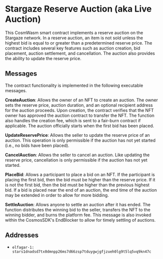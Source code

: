 # Stargaze Reserve Auction (aka Live Auction)

This CosmWasm smart contract implements a reserve auction on the Stargaze network. In a reserve auction, an item is not sold unless the highest bid is equal to or greater than a predetermined reserve price. The contract includes several key features such as auction creation, bid placement, auction settlement, and cancellation. The auction also provides the ability to update the reserve price.

## Messages

The contract functionality is implemented in the following executable messages.

**CreateAuction**: Allows the owner of an NFT to create an auction. The owner sets the reserve price, auction duration, and an optional recipient address for the auction proceeds. Upon creation, the contract verifies that the NFT owner has approved the auction contract to transfer the NFT. The function also handles the creation fee, which is sent to a fair-burn contract if applicable. The auction officially starts when the first bid has been placed.

**UpdateReservePrice**: Allows the seller to update the reserve price of an auction. This operation is only permissible if the auction has not yet started (i.e., no bids have been placed).

**CancelAuction**: Allows the seller to cancel an auction. Like updating the reserve price, cancellation is only permissible if the auction has not yet started.

**PlaceBid**: Allows a participant to place a bid on an NFT. If the participant is placing the first bid, then the bid must be higher than the reserve price. If it is not the first bid, then the bid must be higher than the previous highest bid. If a bid is placed near the end of an auction, the end time of the auction may be extended in order to allow for more bidding.

**SettleAuction**: Allows anyone to settle an auction after it has ended. The function distributes the winning bid to the seller, transfers the NFT to the winning bidder, and burns the platform fee. This message is also invoked within the CosmosSDK's EndBlocker to allow for timely settling of auctions.

## Addresses

- `elfagar-1: stars1dnadsd7tx0dmnpp26ms7d66zsp7tduygwjgfjzueh0lg9t5lq5vq9kn47c`
